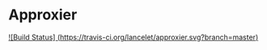 # Approxier

[![Build Status]
(https://travis-ci.org/lancelet/approxier.svg?branch=master)
](https://travis-ci.org/lancelet/approxier)
